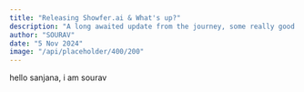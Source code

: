 ```yaml
---
title: "Releasing Showfer.ai & What's up?"
description: "A long awaited update from the journey, some really good wins, challenges and learnings."
author: "SOURAV"
date: "5 Nov 2024"
image: "/api/placeholder/400/200"
---
```


hello sanjana, i am sourav
